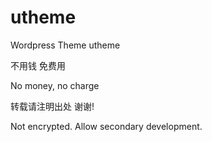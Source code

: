 # utheme

Wordpress Theme utheme

不用钱 免费用

No money, no charge


转载请注明出处 谢谢!



Not encrypted. Allow secondary development.


